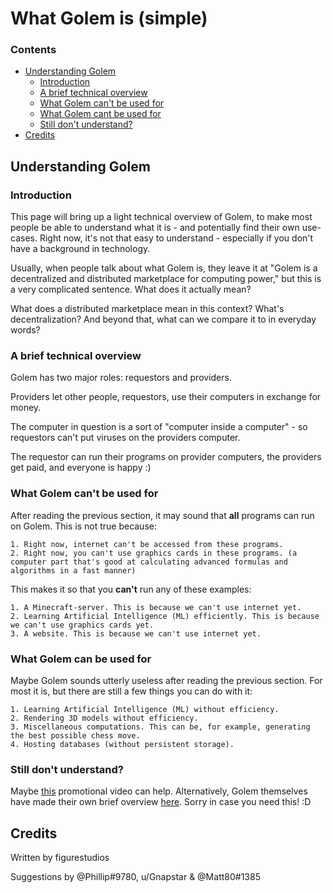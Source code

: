 # What Golem is (simple)

### Contents
- [Understanding Golem](#understanding-golem)
  - [Introduction](#introduction)
  - [A brief technical overview](#a-brief-technical-overview)
  - [What Golem can't be used for](#what-golem-cant-be-used-for)
  - [What Golem cant be used for](#what-golem-can-be-used-for)
  - [Still don't understand?](#still-dont-understand)
- [Credits](#credits)

## Understanding Golem
### Introduction
This page will bring up a light technical overview of Golem, to make most people be able to understand what it is - and potentially find their own use-cases.
Right now, it's not that easy to understand - especially if you don't have a background in technology.

Usually, when people talk about what Golem is, they leave it at "Golem is a decentralized and distributed marketplace for computing power," but this is a very complicated sentence.
What does it actually mean?

What does a distributed marketplace mean in this context? What's decentralization? And beyond that, what can we compare it to in everyday words?

### A brief technical overview
Golem has two major roles: requestors and providers.

Providers let other people, requestors, use their computers in exchange for money.

The computer in question is a sort of "computer inside a computer" - so requestors can't put viruses on the providers computer.

The requestor can run their programs on provider computers, the providers get paid, and everyone is happy :)

### What Golem can't be used for
After reading the previous section, it may sound that **all** programs can run on Golem. This is not true because:
```
1. Right now, internet can't be accessed from these programs.
2. Right now, you can't use graphics cards in these programs. (a computer part that's good at calculating advanced formulas and algorithms in a fast manner)
```
This makes it so that you **can't** run any of these examples:
```
1. A Minecraft-server. This is because we can't use internet yet.
2. Learning Artificial Intelligence (ML) efficiently. This is because we can't use graphics cards yet.
3. A website. This is because we can't use internet yet.
```
### What Golem can be used for
Maybe Golem sounds utterly useless after reading the previous section. For most it is, but there are still a few things you can do with it:
```
1. Learning Artificial Intelligence (ML) without efficiency.
2. Rendering 3D models without efficiency.
3. Miscellaneous computations. This can be, for example, generating the best possible chess move.
4. Hosting databases (without persistent storage).
```
### Still don't understand?
Maybe [this](https://www.youtube.com/watch?v=FZb_w5JXvJ8) promotional video can help. Alternatively, Golem themselves have made their own brief overview [here](https://blog.golemproject.net/golem-primer/). Sorry in case you need this! :D

## Credits
Written by figurestudios

Suggestions by @Phillip#9780, u/Gnapstar & @Matt80#1385
